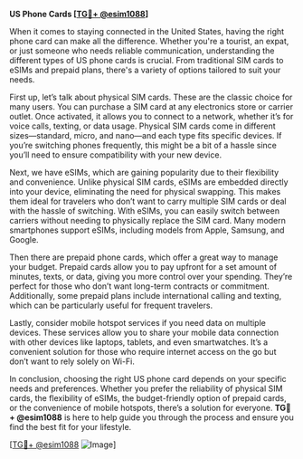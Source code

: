 **US Phone Cards [[TG💪+ @esim1088](https://t.me/s/esim1088)]**

When it comes to staying connected in the United States, having the right phone card can make all the difference. Whether you're a tourist, an expat, or just someone who needs reliable communication, understanding the different types of US phone cards is crucial. From traditional SIM cards to eSIMs and prepaid plans, there's a variety of options tailored to suit your needs.

First up, let’s talk about physical SIM cards. These are the classic choice for many users. You can purchase a SIM card at any electronics store or carrier outlet. Once activated, it allows you to connect to a network, whether it’s for voice calls, texting, or data usage. Physical SIM cards come in different sizes—standard, micro, and nano—and each type fits specific devices. If you’re switching phones frequently, this might be a bit of a hassle since you’ll need to ensure compatibility with your new device.

Next, we have eSIMs, which are gaining popularity due to their flexibility and convenience. Unlike physical SIM cards, eSIMs are embedded directly into your device, eliminating the need for physical swapping. This makes them ideal for travelers who don’t want to carry multiple SIM cards or deal with the hassle of switching. With eSIMs, you can easily switch between carriers without needing to physically replace the SIM card. Many modern smartphones support eSIMs, including models from Apple, Samsung, and Google.

Then there are prepaid phone cards, which offer a great way to manage your budget. Prepaid cards allow you to pay upfront for a set amount of minutes, texts, or data, giving you more control over your spending. They’re perfect for those who don’t want long-term contracts or commitment. Additionally, some prepaid plans include international calling and texting, which can be particularly useful for frequent travelers.

Lastly, consider mobile hotspot services if you need data on multiple devices. These services allow you to share your mobile data connection with other devices like laptops, tablets, and even smartwatches. It’s a convenient solution for those who require internet access on the go but don’t want to rely solely on Wi-Fi.

In conclusion, choosing the right US phone card depends on your specific needs and preferences. Whether you prefer the reliability of physical SIM cards, the flexibility of eSIMs, the budget-friendly option of prepaid cards, or the convenience of mobile hotspots, there’s a solution for everyone. **TG💪+ @esim1088** is here to help guide you through the process and ensure you find the best fit for your lifestyle.

[[TG💪+ @esim1088](https://t.me/s/esim1088) ![Image](https://i.postimg.cc/Y0z9fWf4/image.png)]